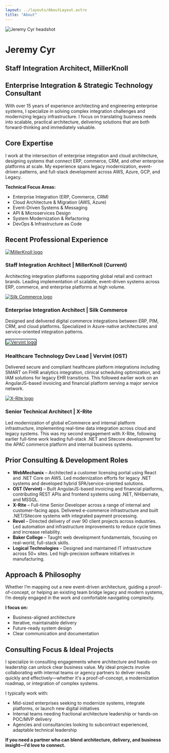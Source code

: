 ```yaml
---
layout: ../layouts/AboutLayout.astro
title: "About"
---
```


<div class="flex flex-col sm:flex-row sm:items-start sm:gap-8 mb-8">
  <div class="flex-shrink-0 mb-6 sm:mb-0">
    <img
      src="/assets/jeremycyr.jpg"
      alt="Jeremy Cyr headshot"
      class="w-32 h-32 sm:w-40 sm:h-40 rounded-full object-cover shadow-lg mx-auto sm:mx-0"
    />
  </div>

  <div class="flex-1">
    <h1 class="text-4xl font-bold sm:text-5xl mb-2">Jeremy Cyr</h1>
    <h2 class="text-l sm:text-xl text-gray-600 dark:text-gray-300">Staff Integration Architect, MillerKnoll</h2>
<h2 class="text-l sm:text-xl text-gray-600 dark:text-gray-300">Enterprise Integration & Strategic Technology Consultant</h2>
  </div>
</div>

With over 15 years of experience architecting and engineering enterprise systems, I specialize in solving complex integration challenges and modernizing legacy infrastructure. I focus on translating business needs into scalable, practical architecture, delivering solutions that are both forward-thinking and immediately valuable.

## Core Expertise

I work at the intersection of enterprise integration and cloud architecture, designing systems that connect ERP, commerce, CRM, and other enterprise platforms at scale. My experience spans legacy modernization, event-driven patterns, and full-stack development across AWS, Azure, GCP, and Legacy.

**Technical Focus Areas:**
- Enterprise Integration (ERP, Commerce, CRM)
- Cloud Architecture & Migration (AWS, Azure)
- Event-Driven Systems & Messaging
- API & Microservices Design
- System Modernization & Refactoring
- DevOps & Infrastructure as Code

## Recent Professional Experience

<div class="flex gap-6 mb-6">
  <div class="flex-shrink-0 w-16 flex items-center justify-center">
    <a href="https://millerknoll.com" target="_blank" rel="noopener noreferrer" class="hover:opacity-80 transition-opacity">
      <img
        src="/assets/logos/millerknoll.png"
        alt="MillerKnoll logo"
        class="h-12 w-auto max-w-full object-contain"
      />
    </a>
  </div>
  <div class="flex-1">
    <h3 class="text-xl font-semibold mb-2">Staff Integration Architect | MillerKnoll (Current)</h3>
    <p>Architecting integration platforms supporting global retail and contract brands. Leading implementation of scalable, event-driven systems across ERP, commerce, and enterprise platforms at high volume.</p>
  </div>
</div>

<div class="flex gap-6 mb-6">
  <div class="flex-shrink-0 w-16 flex items-center justify-center">
    <a href="https://silkcommerce.com" target="_blank" rel="noopener noreferrer" class="hover:opacity-80 transition-opacity">
      <img
        src="/assets/logos/silk.jpg"
        alt="Silk Commerce logo"
        class="h-12 w-auto max-w-full object-contain"
      />
    </a>
  </div>
  <div class="flex-1">
    <h3 class="text-xl font-semibold mb-2">Enterprise Integration Architect | Silk Commerce</h3>
    <p>Designed and delivered digital commerce integrations between ERP, PIM, CRM, and cloud platforms. Specialized in Azure-native architectures and service-oriented integration patterns.</p>
  </div>
</div>

<div class="flex gap-6 mb-6">
  <div class="flex-shrink-0 w-16 flex items-center justify-center">
    <a href="https://vervint.com" target="_blank" rel="noopener noreferrer" class="hover:opacity-80 transition-opacity">
      <img
        src="/assets/logos/vervint.png"
        alt="Vervint logo"
        class="h-12 w-auto max-w-full object-contain"
        style="border: 2px solid #4b5563; border-radius: 2px;"
      />
    </a>
  </div>
  <div class="flex-1">
    <h3 class="text-xl font-semibold mb-2">Healthcare Technology Dev Lead | Vervint (OST)</h3>
    <p>Delivered secure and compliant healthcare platform integrations including SMART on FHIR analytics integration, clinical scheduling optimization, and IAM solutions for legacy EHR transitions. This followed earlier work on an AngularJS-based invoicing and financial platform serving a major service network. </p>
  </div>
</div>

<div class="flex gap-6 mb-6">
  <div class="flex-shrink-0 w-16 flex items-center justify-center">
    <a href="https://xrite.com" target="_blank" rel="noopener noreferrer" class="hover:opacity-80 transition-opacity">
      <img
        src="/assets/logos/xrite.jpg"
        alt="X-Rite logo"
        class="h-12 w-auto max-w-full object-contain"
      />
    </a>
  </div>
  <div class="flex-1">
    <h3 class="text-xl font-semibold mb-2">Senior Technical Architect | X-Rite</h3>
    <p>Led modernization of global eCommerce and internal platform infrastructure, implementing real-time data integration across cloud and legacy systems. This was my second engagement with X-Rite, following earlier full-time work leading full-stack .NET and Sitecore development for the APAC commerce platform and internal business systems.</p>
  </div>
</div>

## Prior Consulting & Development Roles

- **WebMechanix** – Architected a customer licensing portal using React and .NET Core on AWS. Led modernization efforts for legacy .NET systems and developed hybrid SPA/service-oriented solutions.
- **OST (Vervint)** – Built AngularJS-based invoicing and financial platforms, contributing REST APIs and frontend systems using .NET, NHibernate, and MSSQL.
- **X-Rite** – Full-time Senior Developer across a range of internal and customer-facing apps. Delivered e-commerce infrastructure and built .NET/Sitecore systems with integrated payment processing.
- **Revel** – Directed delivery of over 90 client projects across industries. Led automation and infrastructure improvements to reduce cycle times and increase reliability.
- **Baker College** – Taught web development fundamentals, focusing on real-world, full-stack skills.
- **Logical Technologies** – Designed and maintained IT infrastructure across 50+ sites. Led high-precision software initiatives in manufacturing.

## Approach & Philosophy

Whether I’m mapping out a new event-driven architecture, guiding a proof-of-concept, or helping an existing team bridge legacy and modern systems, I’m deeply engaged in the work and comfortable navigating complexity.

**I focus on:**
- Business-aligned architecture
- Iterative, maintainable delivery
- Future-ready system design
- Clear communication and documentation

## Consulting Focus & Ideal Projects

I specialize in consulting engagements where architecture and hands-on leadership can unlock clear business value. My ideal projects involve collaborating with internal teams or agency partners to deliver results quickly and effectively—whether it's a proof-of-concept, a modernization roadmap, or integration of complex systems.

I typically work with:
- Mid-sized enterprises seeking to modernize systems, integrate platforms, or launch new digital initiatives  
- Internal teams needing fractional architecture leadership or hands-on POC/MVP delivery  
- Agencies and consultancies looking to subcontract experienced, adaptable technical leadership

**If you need a partner who can blend architecture, delivery, and business insight—I’d love to connect.**